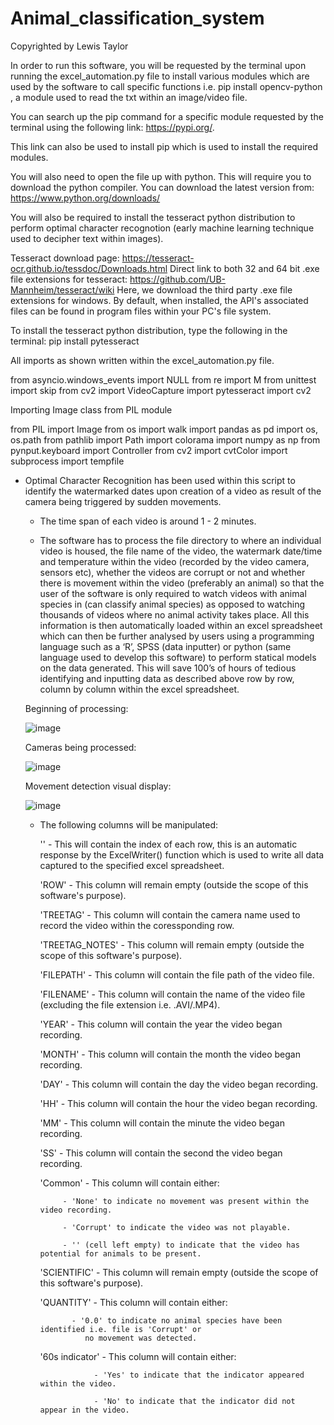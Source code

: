 # Animal_classification_system

Copyrighted by Lewis Taylor

In order to run this software, you will be requested by the terminal upon running the excel_automation.py file to install various modules which are used by the software to call specific functions i.e. pip install opencv-python , a module used to read the txt within an image/video file. 

You can search up the pip command for a specific module requested by the terminal using the following link: https://pypi.org/.

This link can also be used to install pip which is used to install the required modules. 

You will also need to open the file up with python. This will require you to download the python compiler. You can 
download the latest version from: https://www.python.org/downloads/

You will also be required to install the tesseract python distribution to perform optimal character recognotion (early machine learning technique used to decipher text within images). 

Tesseract download page: https://tesseract-ocr.github.io/tessdoc/Downloads.html 
Direct link to both 32 and 64 bit .exe file extensions for tesseract: https://github.com/UB-Mannheim/tesseract/wiki
Here, we download the third party .exe file extensions for windows. By default, when installed, 
the API's associated files can be found in program files within your PC's file system. 

To install the tesseract python distribution, type the following in the terminal: 
pip install pytesseract 

All imports as shown written within the excel_automation.py file. 

from asyncio.windows_events import NULL
from re import M
from unittest import skip
from cv2 import VideoCapture
import pytesseract
import cv2

Importing Image class from PIL module

from PIL import Image
from os import walk
import pandas as pd
import os, os.path
from pathlib import Path
import colorama 
import numpy as np 
from pynput.keyboard import  Controller
from cv2 import cvtColor
import subprocess 
import tempfile

- Optimal Character Recognition has been used within this script to identify the watermarked dates upon creation of 
      a video as result of the camera being triggered by sudden movements.
      
    - The time span of each video is around 1 - 2 minutes.

    - The software has to process the file directory to where an individual video is housed, the file name of the video, 
      the watermark date/time and temperature within the video (recorded by the video camera, sensors etc), whether the 
      videos are corrupt or not and whether there is movement within the video (preferably an animal) so that the user of 
      the software is only required to watch videos with animal species in (can classify animal species) as opposed to
      watching thousands of videos where no animal activity takes place. All this information is then automatically
      loaded within an excel spreadsheet which can then be further analysed by users using a programming language such as
      a ‘R’, SPSS (data inputter) or python (same language used to develop this software) to perform statical models on 
      the data generated. This will save 100’s of hours of tedious identifying and inputting data as described above row
      by row, column by column within the excel spreadsheet.

     Beginning of processing:
    
     ![image](https://user-images.githubusercontent.com/65728188/189197015-9a32f172-2cf3-43b0-b025-949a18474058.png)

     Cameras being processed: 
   
     ![image](https://user-images.githubusercontent.com/65728188/189197192-0d005c91-2d51-4003-879e-195c9fab3a27.png)

     Movement detection visual display: 
     
     ![image](https://user-images.githubusercontent.com/65728188/189197318-4e5ea4db-d04c-47b0-bff2-4d4ff84315a1.png)

    - The following columns will be manipulated: 

      '' - This will contain the index of each row, this is an automatic response by the ExcelWriter() function which is 
           used to write all data captured to the specified excel spreadsheet. 

      'ROW' - This column will remain empty (outside the scope of this software's purpose).

      'TREETAG' - This column will contain the camera name used to record the video within the coressponding row.

      'TREETAG_NOTES' - This column will remain empty (outside the scope of this software's purpose). 

      'FILEPATH' - This column will contain the file path of the video file. 

      'FILENAME' - This column will contain the name of the video file (excluding the file extension i.e. .AVI/.MP4).

      'YEAR' - This column will contain the year the video began recording.

      'MONTH' - This column will contain the month the video began recording.

      'DAY' - This column will contain the day the video began recording.

      'HH' - This column will contain the hour the video began recording.

      'MM' - This column will contain the minute the video began recording.

      'SS' - This column will contain the second the video began recording.

      'Common' - This column will contain either: 

               - 'None' to indicate no movement was present within the video recording. 

               - 'Corrupt' to indicate the video was not playable. 

               - '' (cell left empty) to indicate that the video has potential for animals to be present.

      'SCIENTIFIC' - This column will remain empty (outside the scope of this software's purpose).

      'QUANTITY' - This column will contain either: 
                 
                 - '0.0' to indicate no animal species have been identified i.e. file is 'Corrupt' or
                    no movement was detected.

      '60s indicator' - This column will contain either: 

                      - 'Yes' to indicate that the indicator appeared within the video.

                      - 'No' to indicate that the indicator did not appear in the video.
